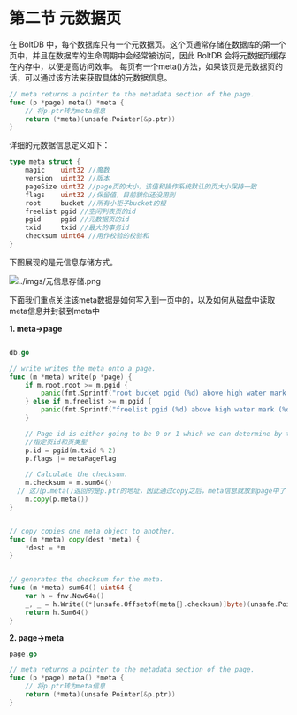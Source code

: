 # 第二节 元数据页
在 BoltDB 中，每个数据库只有一个元数据页。这个页通常存储在数据库的第一个页中，并且在数据库的生命周期中会经常被访问，因此 BoltDB 会将元数据页缓存在内存中，以便提高访问效率。
每页有一个meta()方法，如果该页是元数据页的话，可以通过该方法来获取具体的元数据信息。

```go
// meta returns a pointer to the metadata section of the page.
func (p *page) meta() *meta {
	// 将p.ptr转为meta信息
	return (*meta)(unsafe.Pointer(&p.ptr))
}

```

详细的元数据信息定义如下：

```go
type meta struct {
	magic    uint32 //魔数
	version  uint32 //版本
	pageSize uint32 //page页的大小，该值和操作系统默认的页大小保持一致
	flags    uint32 //保留值，目前貌似还没用到
	root     bucket //所有小柜子bucket的根
	freelist pgid //空闲列表页的id
	pgid     pgid //元数据页的id
	txid     txid //最大的事务id
	checksum uint64 //用作校验的校验和
}
```

下图展现的是元信息存储方式。

![../imgs/元信息存储.png](../imgs/元信息存储.png)

下面我们重点关注该meta数据是如何写入到一页中的，以及如何从磁盘中读取meta信息并封装到meta中

**1. meta->page**

```go

db.go

// write writes the meta onto a page.
func (m *meta) write(p *page) {
	if m.root.root >= m.pgid {
		panic(fmt.Sprintf("root bucket pgid (%d) above high water mark (%d)", m.root.root, m.pgid))
	} else if m.freelist >= m.pgid {
		panic(fmt.Sprintf("freelist pgid (%d) above high water mark (%d)", m.freelist, m.pgid))
	}

	// Page id is either going to be 0 or 1 which we can determine by the transaction ID.
	//指定页id和页类型
	p.id = pgid(m.txid % 2)
	p.flags |= metaPageFlag

	// Calculate the checksum.
	m.checksum = m.sum64()
  // 这儿p.meta()返回的是p.ptr的地址，因此通过copy之后，meta信息就放到page中了
	m.copy(p.meta())
}


// copy copies one meta object to another.
func (m *meta) copy(dest *meta) {
	*dest = *m
}


// generates the checksum for the meta.
func (m *meta) sum64() uint64 {
	var h = fnv.New64a()
	_, _ = h.Write((*[unsafe.Offsetof(meta{}.checksum)]byte)(unsafe.Pointer(m))[:])
	return h.Sum64()
}
```

**2. page->meta**

```go
page.go

// meta returns a pointer to the metadata section of the page.
func (p *page) meta() *meta {
	// 将p.ptr转为meta信息
	return (*meta)(unsafe.Pointer(&p.ptr))
}

```





